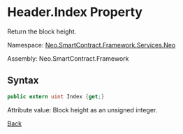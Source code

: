 # Header.Index Property

Return the block height.

Namespace: [Neo.SmartContract.Framework.Services.Neo](../../neo.md)

Assembly: Neo.SmartContract.Framework

## Syntax

```c#
public extern uint Index {get;}
```

Attribute value: Block height as an unsigned integer.



[Back](../header.md)

